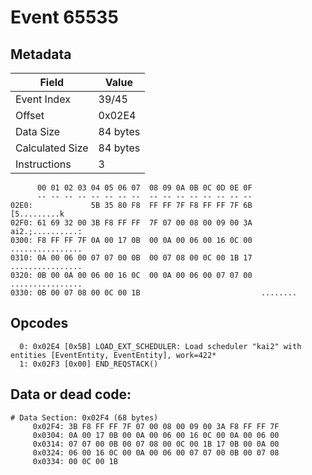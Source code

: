 # Event 65535

## Metadata

| Field           | Value    |
|-----------------|----------|
| Event Index     | 39/45    |
| Offset          | 0x02E4   |
| Data Size       | 84 bytes |
| Calculated Size | 84 bytes |
| Instructions    | 3        |

```
      00 01 02 03 04 05 06 07  08 09 0A 0B 0C 0D 0E 0F
      -- -- -- -- -- -- -- --  -- -- -- -- -- -- -- --
02E0:             5B 35 80 F8  FF FF 7F F8 FF FF 7F 6B      [5.........k
02F0: 61 69 32 00 3B F8 FF FF  7F 07 00 08 00 09 00 3A  ai2.;..........:
0300: F8 FF FF 7F 0A 00 17 0B  00 0A 00 06 00 16 0C 00  ................
0310: 0A 00 06 00 07 07 00 0B  00 07 08 00 0C 00 1B 17  ................
0320: 0B 00 0A 00 06 00 16 0C  00 0A 00 06 00 07 07 00  ................
0330: 0B 00 07 08 00 0C 00 1B                           ........        
```

## Opcodes

```
  0: 0x02E4 [0x5B] LOAD_EXT_SCHEDULER: Load scheduler "kai2" with entities [EventEntity, EventEntity], work=422*
  1: 0x02F3 [0x00] END_REQSTACK()
```

## Data or dead code:

```
# Data Section: 0x02F4 (68 bytes)
     0x02F4: 3B F8 FF FF 7F 07 00 08 00 09 00 3A F8 FF FF 7F
     0x0304: 0A 00 17 0B 00 0A 00 06 00 16 0C 00 0A 00 06 00
     0x0314: 07 07 00 0B 00 07 08 00 0C 00 1B 17 0B 00 0A 00
     0x0324: 06 00 16 0C 00 0A 00 06 00 07 07 00 0B 00 07 08
     0x0334: 00 0C 00 1B
```